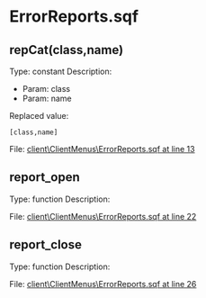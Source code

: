 # ErrorReports.sqf

## repCat(class,name)

Type: constant
Description: 
- Param: class
- Param: name

Replaced value:
```sqf
[class,name]
```
File: [client\ClientMenus\ErrorReports.sqf at line 13](../../../Src/client/ClientMenus/ErrorReports.sqf#L13)
## report_open

Type: function
Description: 


File: [client\ClientMenus\ErrorReports.sqf at line 22](../../../Src/client/ClientMenus/ErrorReports.sqf#L22)
## report_close

Type: function
Description: 


File: [client\ClientMenus\ErrorReports.sqf at line 26](../../../Src/client/ClientMenus/ErrorReports.sqf#L26)
